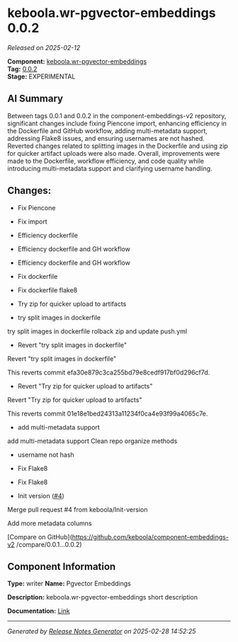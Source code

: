 #  keboola.wr-pgvector-embeddings 0.0.2

_Released on 2025-02-12_

**Component:** [keboola.wr-pgvector-embeddings](https://github.com/keboola/component-embeddings-v2)  
**Tag:** [0.0.2](https://github.com/keboola/component-embeddings-v2/releases/tag/0.0.2)  
**Stage:** EXPERIMENTAL


## AI Summary
Between tags 0.0.1 and 0.0.2 in the component-embeddings-v2 repository, significant changes include fixing Piencone import, enhancing efficiency in the Dockerfile and GitHub workflow, adding multi-metadata support, addressing Flake8 issues, and ensuring usernames are not hashed. Reverted changes related to splitting images in the Dockerfile and using zip for quicker artifact uploads were also made. Overall, improvements were made to the Dockerfile, workflow efficiency, and code quality while introducing multi-metadata support and clarifying username handling.



## Changes:


- Fix Piencone 




- Fix import 




- Efficiency dockerfile 




- Efficiency dockerfile and GH workflow 




- Efficiency dockerfile and GH workflow 




- Fix dockerfile 




- Fix dockerfile flake8 




- Try zip for quicker upload to artifacts 




- try split images in dockerfile 

try split images in dockerfile
rolback zip and update push.yml




- Revert "try split images in dockerfile" 

Revert "try split images in dockerfile"

This reverts commit efa30e879c3ca255bd79e8cedf917bf0d296cf7d.




- Revert "Try zip for quicker upload to artifacts" 

Revert "Try zip for quicker upload to artifacts"

This reverts commit 01e18e1bed24313a11234f0ca4e93f99a4065c7e.




- add multi-metadata support 

add multi-metadata support
Clean repo
organize methods




- username not hash 




- Fix Flake8 




- Fix Flake8 




- Init version ([#4](https://github.com/keboola/component-embeddings-v2/pull/4))

Merge pull request #4 from keboola/Init-version

Add more metadata columns




[Compare on GitHub](https://github.com/keboola/component-embeddings-v2
/compare/0.0.1...0.0.2)



## Component Information
**Type:** writer
**Name:** Pgvector Embeddings

**Description:** keboola.wr-pgvector-embeddings short description


**Documentation:** [Link](https://github.com/keboola/component-embeddings-v2/blob/master/README.md)



---
_Generated by [Release Notes Generator](https://github.com/keboola/release-notes-generator)
on 2025-02-28 14:52:25_